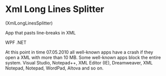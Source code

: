# Xml Long Lines Splitter
(XmlLongLinesSplitter)

App that pasts line-breaks in XML

WPF .NET

At this point in time 07.05.2010 all well-known apps have a crash if they open a XML with more than 10 MB.
Some well-known apps block the entire system.
Visual Studio, Notepad++, XML Editor (IE), Dreamweaver, XML Notepad, Notepad, WordPad, Altova and so on.
